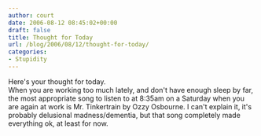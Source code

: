 ```yaml
---
author: court
date: 2006-08-12 08:45:02+00:00
draft: false
title: Thought for Today
url: /blog/2006/08/12/thought-for-today/
categories:
- Stupidity
---
```


Here's your thought for today.  
When you are working too much lately, and don't have enough sleep by far, the most appropriate song to listen to at 8:35am on a Saturday when you are again at work is Mr. Tinkertrain by Ozzy Osbourne.  I can't explain it, it's probably delusional madness/dementia, but that song completely made everything ok, at least for now.
